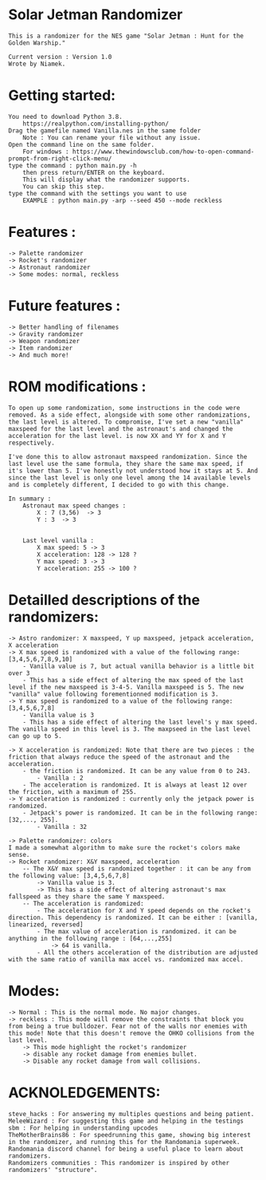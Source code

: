 # Solar Jetman Randomizer
    This is a randomizer for the NES game "Solar Jetman : Hunt for the Golden Warship."

    Current version : Version 1.0
    Wrote by Niamek.

# Getting started:
    You need to download Python 3.8.
        https://realpython.com/installing-python/
    Drag the gamefile named Vanilla.nes in the same folder
        Note : You can rename your file without any issue.
    Open the command line on the same folder.
        For windows : https://www.thewindowsclub.com/how-to-open-command-prompt-from-right-click-menu/
    type the command : python main.py -h
        then press return/ENTER on the keyboard.
        This will display what the randomizer supports.
        You can skip this step.
    type the command with the settings you want to use
        EXAMPLE : python main.py -arp --seed 450 --mode reckless

# Features :
    -> Palette randomizer
    -> Rocket's randomizer
    -> Astronaut randomizer
    -> Some modes: normal, reckless

# Future features :
    -> Better handling of filenames
    -> Gravity randomizer
    -> Weapon randomizer
    -> Item randomizer
    -> And much more!

# ROM modifications :
    To open up some randomization, some instructions in the code were removed. As a side effect, alongside with some other randomizations, the last level is altered. To compromise, I've set a new "vanilla" maxspeed for the last level and the astronaut's and changed the acceleration for the last level. is now XX and YY for X and Y respectively.

    I've done this to allow astronaut maxspeed randomization. Since the last level use the same formula, they share the same max speed, if it's lower than 5. I've honestly not understood how it stays at 5. And since the last level is only one level among the 14 available levels and is completely different, I decided to go with this change.

    In summary :
        Astronaut max speed changes :
            X : 7 (3,56)  -> 3
            Y : 3  -> 3


        Last level vanilla :
            X max speed: 5 -> 3
            X acceleration: 128 -> 128 ?
            Y max speed: 3 -> 3
            Y acceleration: 255 -> 100 ?
# Detailled descriptions of the randomizers:
    -> Astro randomizer: X maxspeed, Y up maxspeed, jetpack acceleration, X acceleration
    -> X max speed is randomized with a value of the following range: [3,4,5,6,7,8,9,10]
        - Vanilla value is 7, but actual vanilla behavior is a little bit over 3
        - This has a side effect of altering the max speed of the last level if the new maxspeed is 3-4-5. Vanilla maxspeed is 5. The new "vanilla" value following forementionned modification is 3.
    -> Y max speed is randomized to a value of the following range: [3,4,5,6,7,8]
        - Vanilla value is 3
        - This has a side effect of altering the last level's y max speed. The vanilla speed in this level is 3. The maxpseed in the last level can go up to 5.

    -> X acceleration is randomized: Note that there are two pieces : the friction that always reduce the speed of the astronaut and the acceleration.
        - the friction is randomized. It can be any value from 0 to 243.
            - Vanilla : 2
        - The acceleration is randomized. It is always at least 12 over the friction, with a maximum of 255.
    -> Y acceleration is randomized : currently only the jetpack power is randomized.
        - Jetpack's power is randomized. It can be in the following range: [32,..., 255].
            - Vanilla : 32

    -> Palette randomizer: colors
    I made a somewhat algorithm to make sure the rocket's colors make sense.
    -> Rocket randomizer: X&Y maxspeed, acceleration
        -- The X&Y max speed is randomized together : it can be any from the following value: [3,4,5,6,7,8]
            -> Vanilla value is 3.
            -> This has a side effect of altering astronaut's max fallspeed as they share the same Y maxspeed.
        -- The acceleration is randomized:
            - The acceleration for X and Y speed depends on the rocket's direction. This dependency is randomized. It can be either : [vanilla, linearized, reversed]
            - The max value of acceleration is randomized. it can be anything in the following range : [64,...,255]
                -> 64 is vanilla.
            - All the others acceleration of the distribution are adjusted with the same ratio of vanilla max accel vs. randomized max accel.

# Modes:
    -> Normal : This is the normal mode. No major changes.
    -> reckless : This mode will remove the constraints that block you from being a true bulldozer. Fear not of the walls nor enemies with this mode! Note that this doesn't remove the OHKO collisions from the last level.
        -> This mode highlight the rocket's randomizer
        -> disable any rocket damage from enemies bullet.
        -> Disable any rocket damage from wall collisions.


# ACKNOLEDGEMENTS:
    steve_hacks : For answering my multiples questions and being patient.
    MeleeWizard : For suggesting this game and helping in the testings
    sbm : For helping in understanding upcodes
    TheMotherBrains86 : For speedrunning this game, showing big interest in the randomizer, and running this for the Randomania superweek.
    Randomania discord channel for being a useful place to learn about randomizers.
    Randomizers communities : This randomizer is inspired by other randomizers' "structure".